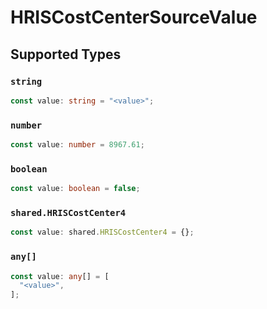 # HRISCostCenterSourceValue


## Supported Types

### `string`

```typescript
const value: string = "<value>";
```

### `number`

```typescript
const value: number = 8967.61;
```

### `boolean`

```typescript
const value: boolean = false;
```

### `shared.HRISCostCenter4`

```typescript
const value: shared.HRISCostCenter4 = {};
```

### `any[]`

```typescript
const value: any[] = [
  "<value>",
];
```

